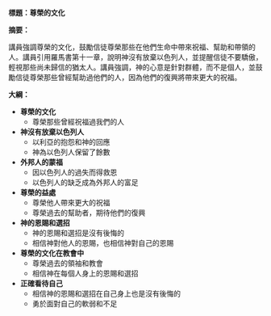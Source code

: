 **標題：尊榮的文化**

**摘要：**

講員強調尊榮的文化，鼓勵信徒尊榮那些在他們生命中帶來祝福、幫助和帶領的人。講員引用羅馬書第十一章，說明神沒有放棄以色列人，並提醒信徒不要驕傲，輕視那些尚未歸信的猶太人。講員強調，神的心意是針對群體，而不是個人，並鼓勵信徒尊榮那些曾經幫助過他們的人，因為他們的復興將帶來更大的祝福。

**大綱：**

* **尊榮的文化**
    * 尊榮那些曾經祝福過我們的人
* **神沒有放棄以色列人**
    * 以利亞的抱怨和神的回應
    * 神為以色列人保留了餘數
* **外邦人的蒙福**
    * 因以色列人的過失而得救恩
    * 以色列人的缺乏成為外邦人的富足
* **尊榮的益處**
    * 尊榮他人帶來更大的祝福
    * 尊榮過去的幫助者，期待他們的復興
* **神的恩賜和選招**
    * 神的恩賜和選招是沒有後悔的
    * 相信神對他人的恩賜，也相信神對自己的恩賜
* **尊榮的文化在教會中**
    * 尊榮過去的領袖和教會
    * 相信神在每個人身上的恩賜和選招
* **正確看待自己**
    * 相信神的恩賜和選招在自己身上也是沒有後悔的
    * 勇於面對自己的軟弱和不足
